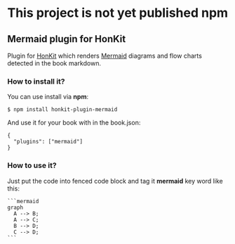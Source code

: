 # **This project is not yet published npm**

## Mermaid plugin for HonKit

Plugin for [HonKit](https://github.com/honkit/honkit) which renders [Mermaid](https://github.com/knsv/mermaid) diagrams and flow charts detected in the book markdown.

### How to install it?

You can use install via **npm**:

```
$ npm install honkit-plugin-mermaid
```

And use it for your book with in the book.json:

```
{
  "plugins": ["mermaid"]
}
```

### How to use it?

Just put the code into fenced code block and tag it **mermaid** key word like this:
````
```mermaid
graph
  A --> B;
  A --> C;
  B --> D;
  C --> D;
```
````
